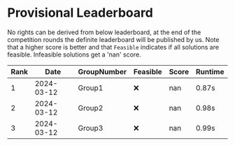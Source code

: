 # Provisional Leaderboard

No rights can be derived from below leaderboard, at the end of the competition rounds the definite leaderboard will be published by us. Note that a higher score is better and that `Feasible` indicates if all solutions are feasible. Infeasible solutions get a 'nan' score.

<!-- LEADERBOARD_START -->
| Rank | Date | GroupNumber | Feasible | Score | Runtime |
| ------ | ------------ | ------------------- |-------------| ------- | ------- |
| 1 | 2024-03-12 | Group1 | ❌ | nan | 0.87s |
| 2 | 2024-03-12 | Group2 | ❌ | nan | 0.98s |
| 3 | 2024-03-12 | Group3 | ❌ | nan | 0.99s |
<!-- LEADERBOARD_END -->
